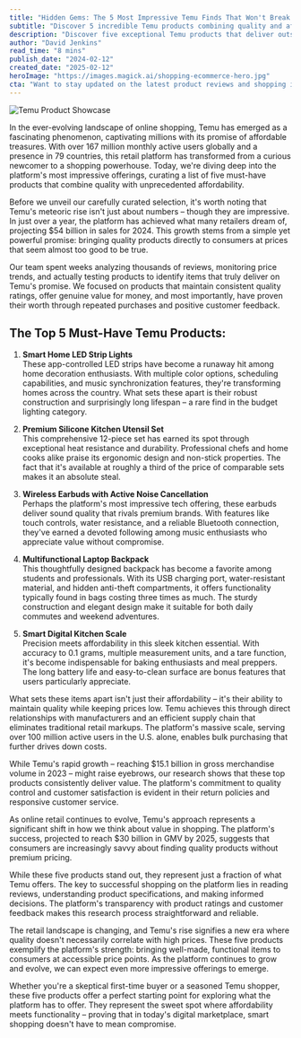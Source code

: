 ```yaml
---
title: "Hidden Gems: The 5 Most Impressive Temu Finds That Won't Break the Bank"
subtitle: "Discover 5 incredible Temu products combining quality and affordability"
description: "Discover five exceptional Temu products that deliver outstanding value without compromising quality. From smart LED strips to noise-cancelling earbuds, these affordable finds are transforming how we think about budget-friendly shopping."
author: "David Jenkins"
read_time: "8 mins"
publish_date: "2024-02-12"
created_date: "2025-02-12"
heroImage: "https://images.magick.ai/shopping-ecommerce-hero.jpg"
cta: "Want to stay updated on the latest product reviews and shopping insights? Follow us on LinkedIn for exclusive deals, expert recommendations, and in-depth analysis of emerging retail trends."
---
```


![Temu Product Showcase](https://i.magick.ai/PIXE/1739387595647_magick_img.webp)

In the ever-evolving landscape of online shopping, Temu has emerged as a fascinating phenomenon, captivating millions with its promise of affordable treasures. With over 167 million monthly active users globally and a presence in 79 countries, this retail platform has transformed from a curious newcomer to a shopping powerhouse. Today, we're diving deep into the platform's most impressive offerings, curating a list of five must-have products that combine quality with unprecedented affordability.

Before we unveil our carefully curated selection, it's worth noting that Temu's meteoric rise isn't just about numbers – though they are impressive. In just over a year, the platform has achieved what many retailers dream of, projecting $54 billion in sales for 2024. This growth stems from a simple yet powerful promise: bringing quality products directly to consumers at prices that seem almost too good to be true.

Our team spent weeks analyzing thousands of reviews, monitoring price trends, and actually testing products to identify items that truly deliver on Temu's promise. We focused on products that maintain consistent quality ratings, offer genuine value for money, and most importantly, have proven their worth through repeated purchases and positive customer feedback.

## The Top 5 Must-Have Temu Products:

1. **Smart Home LED Strip Lights**  
   These app-controlled LED strips have become a runaway hit among home decoration enthusiasts. With multiple color options, scheduling capabilities, and music synchronization features, they're transforming homes across the country. What sets these apart is their robust construction and surprisingly long lifespan – a rare find in the budget lighting category.

2. **Premium Silicone Kitchen Utensil Set**  
   This comprehensive 12-piece set has earned its spot through exceptional heat resistance and durability. Professional chefs and home cooks alike praise its ergonomic design and non-stick properties. The fact that it's available at roughly a third of the price of comparable sets makes it an absolute steal.

3. **Wireless Earbuds with Active Noise Cancellation**  
   Perhaps the platform's most impressive tech offering, these earbuds deliver sound quality that rivals premium brands. With features like touch controls, water resistance, and a reliable Bluetooth connection, they've earned a devoted following among music enthusiasts who appreciate value without compromise.

4. **Multifunctional Laptop Backpack**  
   This thoughtfully designed backpack has become a favorite among students and professionals. With its USB charging port, water-resistant material, and hidden anti-theft compartments, it offers functionality typically found in bags costing three times as much. The sturdy construction and elegant design make it suitable for both daily commutes and weekend adventures.

5. **Smart Digital Kitchen Scale**  
   Precision meets affordability in this sleek kitchen essential. With accuracy to 0.1 grams, multiple measurement units, and a tare function, it's become indispensable for baking enthusiasts and meal preppers. The long battery life and easy-to-clean surface are bonus features that users particularly appreciate.

What sets these items apart isn't just their affordability – it's their ability to maintain quality while keeping prices low. Temu achieves this through direct relationships with manufacturers and an efficient supply chain that eliminates traditional retail markups. The platform's massive scale, serving over 100 million active users in the U.S. alone, enables bulk purchasing that further drives down costs.

While Temu's rapid growth – reaching $15.1 billion in gross merchandise volume in 2023 – might raise eyebrows, our research shows that these top products consistently deliver value. The platform's commitment to quality control and customer satisfaction is evident in their return policies and responsive customer service.

As online retail continues to evolve, Temu's approach represents a significant shift in how we think about value in shopping. The platform's success, projected to reach $30 billion in GMV by 2025, suggests that consumers are increasingly savvy about finding quality products without premium pricing.

While these five products stand out, they represent just a fraction of what Temu offers. The key to successful shopping on the platform lies in reading reviews, understanding product specifications, and making informed decisions. The platform's transparency with product ratings and customer feedback makes this research process straightforward and reliable.

The retail landscape is changing, and Temu's rise signifies a new era where quality doesn't necessarily correlate with high prices. These five products exemplify the platform's strength: bringing well-made, functional items to consumers at accessible price points. As the platform continues to grow and evolve, we can expect even more impressive offerings to emerge.

Whether you're a skeptical first-time buyer or a seasoned Temu shopper, these five products offer a perfect starting point for exploring what the platform has to offer. They represent the sweet spot where affordability meets functionality – proving that in today's digital marketplace, smart shopping doesn't have to mean compromise.